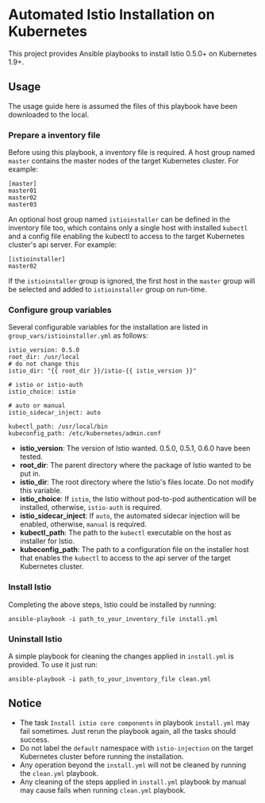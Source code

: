 # Automated Istio Installation on Kubernetes
This project provides Ansible playbooks to install Istio 0.5.0+ on Kubernetes 1.9+.

## Usage
The usage guide here is assumed the files of this playbook have been downloaded to the local.

### Prepare a inventory file
Before using this playbook, a inventory file is required. A host group named `master`  contains the master nodes of the target Kubernetes cluster. For example:

    [master]
    master01
    master02
    master03

An optional host group named `istioinstaller` can be defined in the inventory file too, which contains only a single host with installed `kubectl` and a config file enabling the kubectl to access to the target Kubernetes cluster's api server. For example:

    [istioinstaller]
    master02 

If the `istioinstaller` group is ignored, the first host in the `master` group will be selected and added to `istioinstaller` group on run-time.

### Configure group variables
Several configurable variables for the installation are listed in `group_vars/istioinstaller.yml` as follows:

    istio_version: 0.5.0
    root_dir: /usr/local
    # do not change this
    istio_dir: "{{ root_dir }}/istio-{{ istio_version }}"
    
    # istio or istio-auth
    istio_choice: istio
    
    # auto or manual
    istio_sidecar_inject: auto
    
    kubectl_path: /usr/local/bin
    kubeconfig_path: /etc/kubernetes/admin.conf

- **istio_version**: The version of Istio wanted. 0.5.0, 0.5.1, 0.6.0 have been tested.
- **root_dir**: The parent directory where the package of Istio wanted to be put in.
- **istio_dir**: The root directory where the Istio's files locate. Do not modify this variable.
- **istio_choice**: If `istio`, the Istio without pod-to-pod authentication will be installed, otherwise, `istio-auth` is required.
- **istio\_sidecar\_inject**: If `auto`, the automated sidecar injection will be enabled, otherwise, `manual` is required.
- **kubectl_path**: The path to the `kubectl` executable on the host as installer for Istio.
- **kubeconfig_path**: The path to a configuration file on the installer host that enables the `kubectl` to access to the api server of the target Kubernetes cluster.

### Install Istio
Completing the above steps, Istio could be installed by running:

    ansible-playbook -i path_to_your_inventory_file install.yml 

### Uninstall Istio
A simple playbook for cleaning the changes applied in `install.yml` is provided. To use it just run:

    ansible-playbook -i path_to_your_inventory_file clean.yml

## Notice
- The task `Install istio core components` in playbook `install.yml` may fail sometimes. Just rerun the playbook again, all the tasks should success.
- Do not label the `default` namespace with `istio-injection` on the target Kubernetes cluster before running the installation.
- Any operation beyond the `install.yml` will not be cleaned by running the `clean.yml` playbook.
- Any cleaning of the steps applied in `install.yml` playbook by manual may cause fails when running `clean.yml` playbook.  